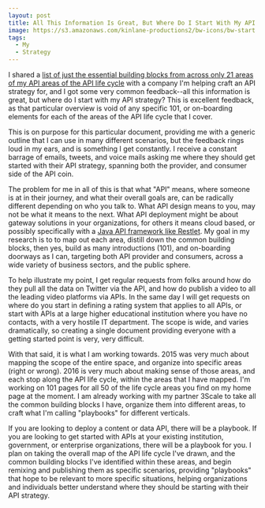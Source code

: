 ```yaml
---
layout: post
title: All This Information Is Great, But Where Do I Start With My API Strategy?
image: https://s3.amazonaws.com/kinlane-productions2/bw-icons/bw-start.png
tags:
  - My
  - Strategy
---
```

I shared a [list of just the essential building blocks from across only 21 areas of my API areas of the API life cycle](http://apievangelist.com/2016/01/18/taking-a-snapshot-of-just-the-essential-api-building-blocks-across-my-research/) with a company I'm helping craft an API strategy for, and I got some very common feedback--all this information is great, but where do I start with my API strategy? This is excellent feedback, as that particular overview is void of any specific 101, or on-boarding elements for each of the areas of the API life cycle that I cover. 

This is on purpose for this particular document, providing me with a generic outline that I can use in many different scenarios, but the feedback rings loud in my ears, and is something I get constantly. I receive a constant barrage of emails, tweets, and voice mails asking me where they should get started with their API strategy, spanning both the provider, and consumer side of the API coin. 

The problem for me in all of this is that what "API" means, where someone is at in their journey, and what their overall goals are, can be radically different depending on who you talk to. What API design means to you, may not be what it means to the next. What API deployment might be about gateway solutions in your organizations, for others it means cloud based, or possibly specifically with a [Java API framework like Restlet](https://restlet.com/). My goal in my research is to to map out each area, distill down the common building blocks, then yes, build as many introductions (101), and on-boarding doorways as I can, targeting both API provider and consumers, across a wide variety of business sectors, and the public sphere.

To help illustrate my point, I get regular requests from folks around how do they pull all the data on Twitter via the API, and how do publish a video to all the leading video platforms via APIs. In the same day I will get requests on where do you start in defining a rating system that applies to all APIs, or start with APIs at a large higher educational institution where you have no contacts, with a very hostile IT department. The scope is wide, and varies dramatically, so creating a single document providing everyone with a getting started point is very, very difficult.

With that said, it is what I am working towards. 2015 was very much about mapping the scope of the entire space, and organize into specific areas (right or wrong). 2016 is very much about making sense of those areas, and each stop along the API life cycle, within the areas that I have mapped. I'm working on 101 pages for all 50 of the life cycle areas you find on my home page at the moment. I am already working with my partner 3Scale to take all the common building blocks I have, organize them into different areas, to craft what I'm calling "playbooks" for different verticals. 

If you are looking to deploy a content or data API, there will be a playbook. If you are looking to get started with APIs at your existing institution, government, or enterprise organizations, there will be a playbook for you. I plan on taking the overall map of the API life cycle I've drawn, and the common building blocks I've identified within these areas, and begin remixing and publishing them as specific scenarios, providing "playbooks" that hope to be relevant to more specific situations, helping organizations and individuals better understand where they should be starting with their API strategy.